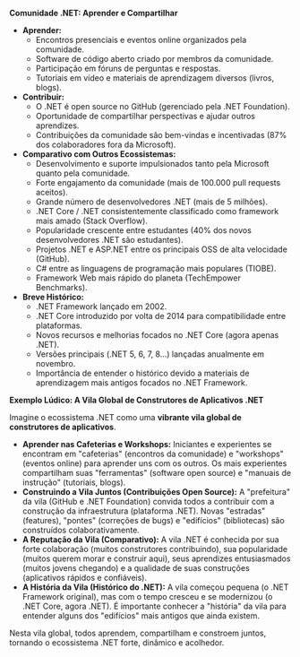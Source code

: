 **Comunidade .NET: Aprender e Compartilhar**

* **Aprender:**
    * Encontros presenciais e eventos online organizados pela comunidade.
    * Software de código aberto criado por membros da comunidade.
    * Participação em fóruns de perguntas e respostas.
    * Tutoriais em vídeo e materiais de aprendizagem diversos (livros, blogs).
* **Contribuir:**
    * O .NET é open source no GitHub (gerenciado pela .NET Foundation).
    * Oportunidade de compartilhar perspectivas e ajudar outros aprendizes.
    * Contribuições da comunidade são bem-vindas e incentivadas (87% dos colaboradores fora da Microsoft).
* **Comparativo com Outros Ecossistemas:**
    * Desenvolvimento e suporte impulsionados tanto pela Microsoft quanto pela comunidade.
    * Forte engajamento da comunidade (mais de 100.000 pull requests aceitos).
    * Grande número de desenvolvedores .NET (mais de 5 milhões).
    * .NET Core / .NET consistentemente classificado como framework mais amado (Stack Overflow).
    * Popularidade crescente entre estudantes (40% dos novos desenvolvedores .NET são estudantes).
    * Projetos .NET e ASP.NET entre os principais OSS de alta velocidade (GitHub).
    * C# entre as linguagens de programação mais populares (TIOBE).
    * Framework Web mais rápido do planeta (TechEmpower Benchmarks).
* **Breve Histórico:**
    * .NET Framework lançado em 2002.
    * .NET Core introduzido por volta de 2014 para compatibilidade entre plataformas.
    * Novos recursos e melhorias focados no .NET Core (agora apenas .NET).
    * Versões principais (.NET 5, 6, 7, 8...) lançadas anualmente em novembro.
    * Importância de entender o histórico devido a materiais de aprendizagem mais antigos focados no .NET Framework.

**Exemplo Lúdico: A Vila Global de Construtores de Aplicativos .NET**

Imagine o ecossistema .NET como uma **vibrante vila global de construtores de aplicativos**.

* **Aprender nas Cafeterias e Workshops:** Iniciantes e experientes se encontram em "cafeterias" (encontros da comunidade) e "workshops" (eventos online) para aprender uns com os outros. Os mais experientes compartilham suas "ferramentas" (software open source) e "manuais de instrução" (tutoriais, blogs).
* **Construindo a Vila Juntos (Contribuições Open Source):** A "prefeitura" da vila (GitHub e .NET Foundation) convida todos a contribuir com a construção da infraestrutura (plataforma .NET). Novas "estradas" (features), "pontes" (correções de bugs) e "edifícios" (bibliotecas) são construídos colaborativamente.
* **A Reputação da Vila (Comparativo):** A vila .NET é conhecida por sua forte colaboração (muitos construtores contribuindo), sua popularidade (muitos querem morar e construir aqui), seus aprendizes entusiasmados (muitos jovens chegando) e a qualidade de suas construções (aplicativos rápidos e confiáveis).
* **A História da Vila (Histórico do .NET):** A vila começou pequena (o .NET Framework original), mas com o tempo cresceu e se modernizou (o .NET Core, agora .NET). É importante conhecer a "história" da vila para entender alguns dos "edifícios" mais antigos que ainda existem.

Nesta vila global, todos aprendem, compartilham e constroem juntos, tornando o ecossistema .NET forte, dinâmico e acolhedor.